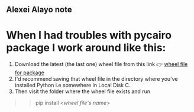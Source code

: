 ## Alexei Alayo note

# When I had troubles with pycairo package I work around like this:
1. Download the latest (the last one) wheel file from this link 👉 [wheel file for package](https://www.lfd.uci.edu/~gohlke/pythonlibs/)
2. I'd recommend saving that wheel file in the directory where you've installed Python i.e somewhere in Local Disk C.
3. Then visit the folder where the wheel file exists and run 
>> pip install <*wheel file's name*>